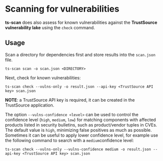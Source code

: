 # Scanning for vulnerabilities

**ts-scan** does also assess for known vulnerabilities against the **TrustSource vulnerability lake** using the `check` command. 


## Usage

Scan a directory for dependencies first and store results into the ```scan.json``` file.

```shell
ts-scan scan -o scan.json <DIRECTORY>
```

Next, check for known vulnerabilities: 

```shell
ts-scan check --vulns-only -o result.json --api-key <TrustSource API key> scan.json
```
**NOTE**: a TrustSource API key is required, it can be created in the TrustSource application.

The option ```--vulns-confidence <level>``` can be used to control the confidence level (```high```, ```medium```, ```low```) for matching components with affected products listed in security bulletins, such as product/vendor tuples in CVEs. The default value is ```high```, minimizing false positives as much as possible. Sometimes it can be useful to apply lower confidence level, for example use the following command to search with a ```medium```confidence level:  

```shell
ts-scan check --vulns-only --vulns-confidence medium -o result.json --api-key <TrustSource API key> scan.json
```


